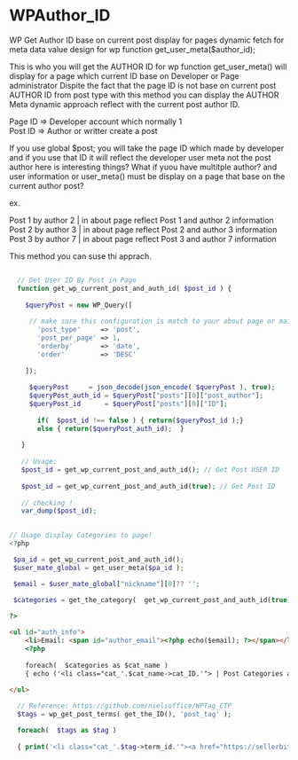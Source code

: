 # WPAuthor_ID
WP Get Author ID base on current post display for pages dynamic fetch for meta data value design for wp function get_user_meta($author_id);

This is who you will get the AUTHOR ID for wp function get_user_meta() will display for a page which current ID base on Developer or Page administrator 
Dispite the fact that the page ID is not base on current post AUTHOR ID from post type with this method you can display the AUTHOR Meta dynamic approach reflect with 
the current post author ID. 

Page ID => Developer account which normally 1 <br />
Post ID => Author or writter create a post   <br />

If you use global $post;  you will take the page ID which made by developer  
and if you use that ID it will reflect the developer user meta not the post author here is interesting things? 
What if yuou have multitple author? and user information or user_meta() must be display on a page that base on the current author post? 

ex.  <br />

Post 1 by author 2 | in about page reflect Post 1 and author 2 information  <br />
Post 2 by author 3 | in about page reflect Post 2 and author 3 information  <br />
Post 3 by author 7 | in about page reflect Post 3 and author 7 information  <br />

This method you can suse thi apprach.  <br />

```PHP

  // Get User ID By Post in Page 
  function get_wp_current_post_and_auth_id( $post_id ) {
	 
	$queryPost = new WP_Query([
	   
     // make sure this configuration is match to your about page or main page query result ! 
	   'post_type'     => 'post',
	   'post_per_page' => 1,
	   'orderby'       => 'date',
	   'order'         => 'DESC'
		
	]);  
  
     $queryPost 	= json_decode(json_encode( $queryPost ), true);
     $queryPost_auth_id = $queryPost["posts"][0]["post_author"]; 
     $queryPost_id      = $queryPost["posts"][0]["ID"];
 	
       if(  $post_id !== false ) { return($queryPost_id );}
       else { return($queryPost_auth_id);  }
  
   }
   
   // Usage: 
   $post_id = get_wp_current_post_and_auth_id(); // Get Post USER ID
   
   $post_id = get_wp_current_post_and_auth_id(true); // Get Post ID
   
   // checking !
   var_dump($post_id);
   
```

```PHP
// Usage display Categories to page!
<?php

 $pa_id = get_wp_current_post_and_auth_id();
 $user_mate_global = get_user_meta($pa_id );

 $email = $user_mate_global["nickname"][0]?? '';

 $categories = get_the_category(  get_wp_current_post_and_auth_id(true) ); 
		
?>
```

```HTML
<ul id="auth_info">
	<li>Email: <span id="author_email"><?php echo($email); ?></span></li>	
    <?php  
	
	foreach(  $categories as $cat_name ) 
	{ echo ('<li class="cat_'.$cat_name->cat_ID.'"> | Post Categories and Tags : <a href="https://sellerbites.com/newsletter/archive/">' . $cat_name->cat_name . '</a></li> '); }	?>
	
</ul>	 

```

```PHP
  // Reference: https://github.com/nielsoffice/WPTag_CTP
  $tags = wp_get_post_terms( get_the_ID(), 'post_tag' );	

  foreach(  $tags as $tag ) 	
		 		
  { print('<li class="cat_'.$tag->term_id.'"><a href="https://sellerbites.com/tag/'.$tag->slug.'/"  rel="tag"> '. $tag->name .' </a></li> '); }	

```



